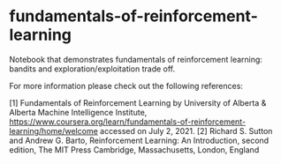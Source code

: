 # fundamentals-of-reinforcement-learning
Notebook that demonstrates fundamentals of reinforcement learning: bandits and exploration/exploitation trade off.

For more information please check out the following references:

[1] Fundamentals of Reinforcement Learning by University of Alberta & Alberta Machine Intelligence Institute, https://www.coursera.org/learn/fundamentals-of-reinforcement-learning/home/welcome accessed on July 2, 2021.
[2] Richard S. Sutton and Andrew G. Barto, Reinforcement Learning: An Introduction, second edition, The MIT Press Cambridge, Massachusetts, London, England
